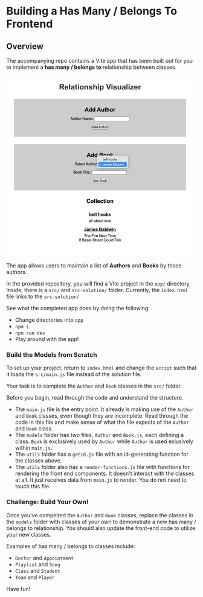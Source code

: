 # Building a Has Many / Belongs To Frontend

## Overview

The accompanying repo contains a Vite app that has been built out for you to implement a **has many / belongs to** relationship between classes. 

![An application that allows a user to add authors and books by those authors to a collection.](img/book-app.png)

The app allows users to maintain a list of **Authors** and **Books** by those authors.

In the provided repository, you will find a Vite project in the `app/` directory. Inside, there is a `src/` and `src-solution/` folder. Currently, the `index.html` file links to the `src-solution/`.

See what the completed app does by doing the following:
* Change directories into `app`
* `npm i`
* `npm run dev`
* Play around with the app!

### Build the Models from Scratch

To set up your project, return to `index.html` and change the `script` such that it loads the `src/main.js` file instead of the solution file.

Your task is to complete the `Author` and `Book` classes in the `src/` folder. 

Before you begin, read through the code and understand the structure. 
* The `main.js` file is the entry point. It already is making use of the `Author` and `Book` classes, even though they are incomplete. Read through the code in this file and make sense of what the file expects of the `Author` and `Book` class.
* The `models` folder has two files, `Author` and `Book.js`, each defining a class. `Book` is exclusively used by `Author` while `Author` is used exlusively within `main.js`.
* The `utils` folder has a `getId.js` file with an id-generating function for the classes above.
* The `utils` folder also has a `render-functions.js` file with functions for rendering the front end components. It doesn't interact with the classes at all. It just receives data from `main.js` to render.  You do not need to touch this file.

### Challenge: Build Your Own!

Once you've compelted the `Author` and `Book` classes, replace the classes in the `models` folder with classes of your own to demonstrate a new has many / belongs to relationship. You should also update the front-end code to utilize your new classes. 

Examples of has many / belongs to classes include:
- `Doctor` and `Appointment`
- `Playlist` and `Song`
- `Class` and `Student`
- `Team` and `Player`

Have fun!
